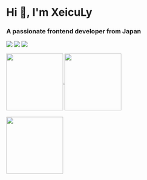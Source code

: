 <h1 align="left">Hi 👋, I'm XeicuLy</h1>
<h3 align="left">A passionate frontend developer from Japan</h3>

![](http://github-profile-summary-cards.vercel.app/api/cards/profile-details?username=XeicuLy&theme=tokyonight)
![](http://github-profile-summary-cards.vercel.app/api/cards/stats?username=XeicuLy&theme=tokyonight)
![](http://github-profile-summary-cards.vercel.app/api/cards/repos-per-language?username=XeicuLy&theme=tokyonight&exclude=CSS)

<a href="https://github.com/anuraghazra/github-readme-stats">
  <img align="center" src="https://github-readme-stats.vercel.app/api?username=Xeiculy&show_icons=true&theme=tokyonight&count_private=true" height="150px"  />
</a>

<a href="https://github.com/anuraghazra/github-readme-stats">
  <img align="center" src="https://github-readme-stats.vercel.app/api/top-langs/?username=Xeiculy&count_private=true&layout=compact&theme=tokyonight&exclude=CSS" height="150px"/>
</a>
<br>
<br>
<a href="https://github.com/ryo-ma/github-profile-trophy">
  <img align="center" src="https://github-profile-trophy.vercel.app/?username=Xeiculy&count_private=true&theme=onedark&margin-w=20&no-frame=true&title=Commit,PR,Repo,Star&column=-1" height="150px" />
</a>
